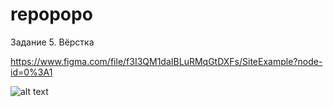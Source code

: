 # repopopo

Задание 5. Вёрстка

https://www.figma.com/file/f3I3QM1daIBLuRMqGtDXFs/SiteExample?node-id=0%3A1

![alt text](http://risovach.ru/upload/2019/04/mem/hitrozhopyy-volk_205142617_orig_.jpg)